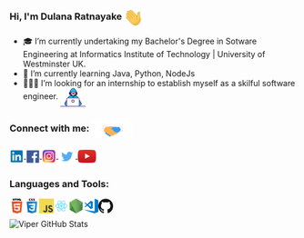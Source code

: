 ### Hi, I'm Dulana Ratnayake <img align="center" src="Gif/Hi.gif" height="33px" />

- 🎓 I’m currently undertaking my Bachelor's Degree in Sotware Engineering at Informatics Institute of Technology | University of Westminster UK.
- 🌱 I’m currently learning Java, Python, NodeJs
- 👨🏼‍💻 I’m looking for an internship to establish myself as a skilful software engineer. <img align="center" src="Gif/Developer.gif" height="33px" />

### Connect with me: <img align="center" src="Gif/Handshake.gif" height="33px" /> 
<!-- <img align="right" src="Gif/madman.gif" height="250px" /> -->

<a href="https://www.linkedin.com/in/dulana-sandes-wijewickrama-ratnayake-5946071a6/">
  <img align="center" alt="Dulana | LinkedIn" width="25px" src="Logos/linkedin.png" />
</a>
<a href="https://www.facebook.com/dulana.ratnayake">
  <img align="center" alt="Dulana | Facebook" width="24px" src="Logos/facebook.png" />
</a>
<a href="https://www.instagram.com/dulanasandes_00/">
  <img align="center" alt="Dulana | Instagram" width="25px" src="Logos/instagram.png" />
</a>
<a href="https://twitter.com/DulanaRatnayake">
  <img align="center" alt="Dulana | Twitter" width="30px" src="Logos/twitter.png" />
</a>
<a href="https://www.youtube.com/channel/UC0HakshlUd7ATF2x1bYZSHQ">
  <img align="center" alt="Dulana | YouTube" width="32px" src="Logos/youtube.png" />
</a>

<br />

### Languages and Tools:

<img align="left" alt="HTML5" width="26px" src="https://raw.githubusercontent.com/github/explore/80688e429a7d4ef2fca1e82350fe8e3517d3494d/topics/html/html.png" />
<img align="left" alt="CSS3" width="26px" src="https://raw.githubusercontent.com/github/explore/80688e429a7d4ef2fca1e82350fe8e3517d3494d/topics/css/css.png" />
<img align="left" alt="JavaScript" width="26px" src="https://raw.githubusercontent.com/github/explore/80688e429a7d4ef2fca1e82350fe8e3517d3494d/topics/javascript/javascript.png" />
<img align="left" alt="React" width="26px" src="https://raw.githubusercontent.com/github/explore/80688e429a7d4ef2fca1e82350fe8e3517d3494d/topics/react/react.png" />
<img align="left" alt="Node.js" width="26px" src="https://raw.githubusercontent.com/github/explore/80688e429a7d4ef2fca1e82350fe8e3517d3494d/topics/nodejs/nodejs.png" />

<img align="left" alt="Visual Studio Code" width="26px" src="https://raw.githubusercontent.com/github/explore/80688e429a7d4ef2fca1e82350fe8e3517d3494d/topics/visual-studio-code/visual-studio-code.png" />
<img align="left" alt="GitHub" width="26px" src="https://raw.githubusercontent.com/github/explore/78df643247d429f6cc873026c0622819ad797942/topics/github/github.png" />

<br />
<br />
<img align="center" alt="Viper GitHub Stats" src="https://github-readme-stats.vercel.app/api?username=DulanaSWR&&show_icons=true&title_color=00B51A&icon_color=FFEF00&text_color=00FFCD&bg_color=13231D&border_color=13231D" />


